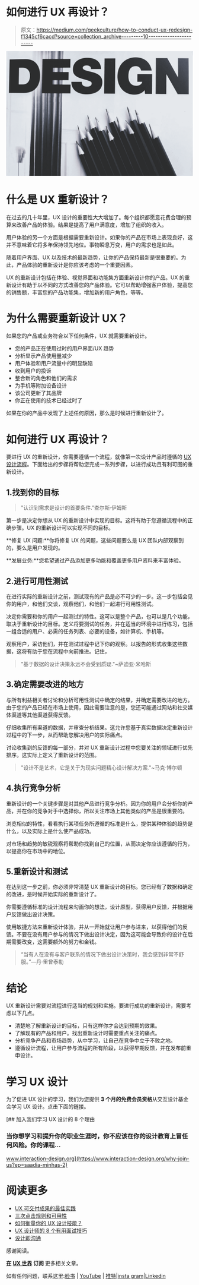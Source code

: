 # 如何进行 UX 再设计？

> 原文：<https://medium.com/geekculture/how-to-conduct-ux-redesign-f1345cf6cacd?source=collection_archive---------10----------------------->

![](img/baf59336272464c60e8672ff8059109a.png)

# 什么是 UX 重新设计？

在过去的几十年里，UX 设计的重要性大大增加了。每个组织都愿意花费合理的预算来改善产品的体验。结果是提高了用户满意度，增加了组织的收入。

用户体验的另一个方面是根据需要重新设计。如果你的产品在市场上表现良好，这并不意味着它将多年保持领先地位。事物瞬息万变，用户的需求也是如此。

随着用户界面、UX 以及技术的最新趋势，让你的产品保持最新是很重要的。为此，产品体验的重新设计是你应该考虑的一个重要因素。

UX 的重新设计包括在体验、视觉界面和功能集方面重新设计你的产品。UX 的重新设计有助于以不同的方式改善您的产品体验。它可以帮助增强客户体验，提高您的销售额，丰富您的产品功能集，增加新的用户角色，等等。

# 为什么需要重新设计 UX？

如果您的产品或业务符合以下任何条件，UX 就需要重新设计。

*   您的产品正在使用过时的用户界面/UX 趋势
*   分析显示产品使用量减少
*   用户体验和用户流量中的明显缺陷
*   收到用户的投诉
*   整合新的角色和他们的需求
*   为手机等附加设备设计
*   该公司更新了其品牌
*   你正在使用的技术已经过时了

如果在你的产品中发现了上述任何原因，那么是时候进行重新设计了。

# 如何进行 UX 再设计？

要进行 UX 的重新设计，你需要遵循一个流程，就像第一次设计产品时遵循的 [UX 设计流程](https://uxdworld.com/2019/04/23/user-experience-design-process/)。下面给出的步骤将帮助您完成一系列步骤，以进行成功且有利可图的重新设计。

## 1.找到你的目标

> "认识到需求是设计的首要条件."查尔斯·伊姆斯

第一步是决定你想从 UX 的重新设计中实现的目标。这将有助于您遵循流程中的正确步骤。UX 的重新设计可以实现不同的目标。

**修复 UX 问题:**你将修复 UX 的问题，这些问题要么是 UX 团队内部观察到的，要么是用户发现的。

**发展业务:**您希望通过产品添加更多功能和覆盖更多用户资料来丰富体验。

## 2.进行可用性测试

在进行实际的重新设计之前，测试现有的产品是必不可少的一步。这一步包括会见你的用户，和他们交谈，观察他们，和他们一起进行可用性测试。

决定你需要和你的用户一起测试的特性。这可以是整个产品，也可以是几个功能，取决于重新设计的目标。定义将要测试的任务，并在适当的环境中进行练习，包括一组合适的用户、必需的任务列表、必要的设备，如计算机、手机等。

观察用户，采访他们，并在测试过程中记下你的观察。以报告的形式收集这些数据，这将有助于您在流程中向前推进。记住，

> "基于数据的设计决策永远不会受到质疑."~萨迪亚·米哈斯

## 3.确定需要改进的地方

与所有利益相关者讨论和分析可用性测试中确定的结果，并确定需要改进的地方。由于您的产品已经在市场上使用，因此需要注意的是，您还可能通过网站和社交媒体渠道等其他渠道获得反馈。

仔细收集所有渠道的数据，并审查分析结果。这允许您基于真实数据决定重新设计过程中的下一步，从而帮助您解决用户的实际痛点。

讨论收集到的反馈的每一部分，并对 UX 重新设计过程中您要关注的领域进行优先排序。这实际上定义了重新设计的范围。

> "设计不是艺术，它是关于为现实问题精心设计解决方案."~马克·博尔顿

## 4.执行竞争分析

重新设计的一个关键步骤是对其他产品进行竞争分析。因为你的用户会分析你的产品，并在你的竞争对手中选择你，所以关注市场上其他类似的产品是很重要的。

浏览相似的特性，看看执行某项任务所遵循的标准是什么，提供某种体验的趋势是什么，以及实际上是什么使产品成功。

对市场和趋势的敏锐观察将帮助你找到自己的位置，从而决定你应该遵循的行为，以提高你在市场中的地位。

## 5.重新设计和测试

在达到这一步之前，你必须非常清楚 UX 重新设计的目标。您已经有了数据和确定的改进，是时候开始实际的重新设计了。

你需要遵循标准的设计流程来勾画你的想法，设计原型，获得用户反馈，并根据用户反馈做出设计决策。

使用敏捷方法来重新设计体验，并从一开始就让用户参与进来，以获得他们的反馈。不要在没有用户参与的情况下做出设计决定，因为这可能会导致你的设计在后期需要改变，这需要额外的努力和金钱。

> “当有人在没有与客户联系的情况下做出设计决策时，我会感到非常不舒服。”—丹·里曾泰勒

# 结论

UX 重新设计需要对流程进行适当的规划和实施。要进行成功的重新设计，需要考虑以下几点。

*   清楚地了解重新设计的目标，只有这样你才会达到预期的效果。
*   了解现有的产品和用户。找出重新设计时需要重点关注的痛点。
*   分析竞争产品和市场趋势，从中学习，让自己在竞争中立于不败之地。
*   遵循设计流程，让用户参与流程的所有阶段，以获得早期反馈，并在发布前重申设计。

# 学习 UX 设计

为了促进 UX 设计的学习，我们为您提供 **3 个月的免费会员资格**从交互设计基金会学习 UX 设计。点击下面的链接。

[](https://www.interaction-design.org/why-join-us?ep=saadia-minhas-2) [## 加入我们学习 UX 设计的 8 个理由

### 当你想学习和提升你的职业生涯时，你不应该在你的设计教育上冒任何风险。你的课程…

www.interaction-design.org](https://www.interaction-design.org/why-join-us?ep=saadia-minhas-2) 

# 阅读更多

*   [UX 可交付成果的最佳实践](https://medium.muz.li/best-practices-for-ux-deliverables-user-personas-user-flows-wireframes-and-prototypes-part-i-918dae65d1b9)
*   [三次点击规则和可用性](/usabilitygeek/3-click-rule-and-usability-e3c123e7e7d4)
*   [如何衡量你的 UX 设计技能？](https://medium.muz.li/how-to-measure-your-ux-design-skills-d77482939ead)
*   [UX 设计师的 8 个有用面试技巧](https://uxplanet.org/8-useful-interview-tips-for-ux-designers-b6d7d7d3636d)
*   [设计即沟通](https://blog.usejournal.com/design-is-communication-c36abd005804)

感谢阅读。

[**在**](https://uxdworld.com/subscribe/) **[**UX 世界**](https://uxdworld.com/subscribe/) 订阅** 更多相关文章。

如有任何问题，联系这里:[脸书](https://www.facebook.com/uxdesignworld/) | [YouTube](https://www.youtube.com/c/uxworld?sub_confirmation=1) | [推特](https://twitter.com/uxdesignworld)|[insta gram](https://www.instagram.com/uxdworld/)|[Linkedin](https://www.linkedin.com/company/uxdesignworld)